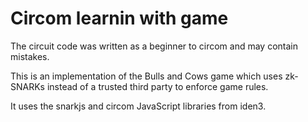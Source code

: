 # Circom learnin with game
The circuit code was written as a beginner to circom and may contain mistakes.

This is an implementation of the Bulls and Cows game which uses zk-SNARKs instead of a trusted third party to enforce game rules.

It uses the snarkjs and circom JavaScript libraries from iden3.